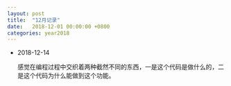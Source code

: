 ```yaml
---
layout: post
title:  "12月记录"
date:   2018-12-01 00:00:00 +0800
categories: year2018
---
```


- 2018-12-14

  感觉在编程过程中交织着两种截然不同的东西，一是这个代码是做什么的，二是这个代码为什么能做到这个功能。

